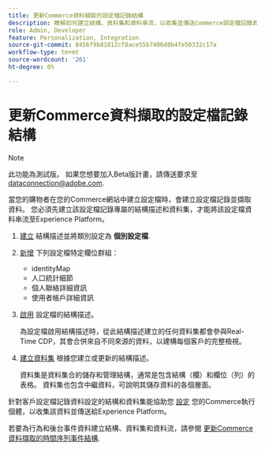 ```yaml
---
title: 更新Commerce資料擷取的設定檔記錄結構
description: 瞭解如何建立結構、資料集和資料串流，以收集並傳送Commerce設定檔記錄資料給Experience Platform。
role: Admin, Developer
feature: Personalization, Integration
source-git-commit: 8456f9b81812cf8ace55b7406d8b4fe50332c17a
workflow-type: tm+mt
source-wordcount: '261'
ht-degree: 0%

---
```


# 更新Commerce資料擷取的設定檔記錄結構

>[!NOTE]
>
>此功能為測試版。 如果您想要加入Beta版計畫，請傳送要求至 [dataconnection@adobe.com](mailto:dataconnection@adobe.com).

當您的購物者在您的Commerce網站中建立設定檔時，會建立設定檔記錄並擷取資料。 您必須先建立該設定檔記錄專屬的結構描述和資料集，才能將該設定檔資料串流至Experience Platform。

1. [建立](https://experienceleague.adobe.com/docs/experience-platform/xdm/ui/resources/schemas.html#create) 結構描述並將類別設定為 **個別設定檔**.

1. [新增](https://experienceleague.adobe.com/docs/experience-platform/xdm/ui/resources/schemas.html#add-field-groups) 下列設定檔特定欄位群組：

   - identityMap
   - 人口統計細節
   - 個人聯絡詳細資訊
   - 使用者帳戶詳細資訊

1. [啟用](https://experienceleague.adobe.com/docs/experience-platform/xdm/ui/resources/schemas.html#profile) 設定檔的結構描述。

   為設定檔啟用結構描述時，從此結構描述建立的任何資料集都會參與Real-Time CDP，其會合併來自不同來源的資料，以建構每個客戶的完整檢視。

1. [建立資料集](https://experienceleague.adobe.com/docs/platform-learn/implement-mobile-sdk/experience-cloud/platform.html#create-a-dataset) 根據您建立或更新的結構描述。

   資料集是資料集合的儲存和管理結構，通常是包含結構（欄）和欄位（列）的表格。 資料集也包含中繼資料，可說明其儲存資料的各個層面。

針對客戶設定檔記錄資料設定的結構和資料集能協助您 [設定](connect-data.md#data-collection) 您的Commerce執行個體，以收集該資料並傳送給Experience Platform。

若要為行為和後台事件資料建立結構、資料集和資料流，請參閱 [更新Commerce資料擷取的時間序列事件結構](update-xdm.md).
